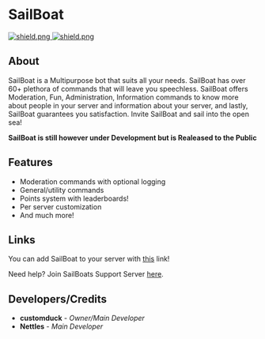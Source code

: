 <h1>SailBoat</h1>

<div>

  <a href="https://discord.gg/a674E8H">
    <img src="https://discordapp.com/api/guilds/709992782252474429/widget.png?style=shield" alt="shield.png">
  </a>

  <a href="https://github.com/discordjs">
    <img src="https://img.shields.io/badge/discord.js-v12.2.0-blue.svg?logo=npm" alt="shield.png">
  </a>

## About

SailBoat is a Multipurpose bot that suits all your needs. SailBoat has over 60+ plethora of commands that will leave you speechless. SailBoat offers Moderation, Fun, Administration, Information commands to know more about people in your server and information about your server, and lastly, SailBoat guarantees you satisfaction. Invite SailBoat and sail into the open sea!

**SailBoat is still however under Development but is Realeased to the Public**

## Features

  * Moderation commands with optional logging
  * General/utility commands
  * Points system with leaderboards!
  * Per server customization
  * And much more!

## Links

You can add SailBoat to your server with [this](https://discord.com/api/oauth2/authorize?client_id=718911997474766920&permissions=0&scope=bot) link!

Need help? Join SailBoats Support Server [here](https://discord.gg/a674E8H).

## Developers/Credits

* **customduck** - *Owner/Main Developer*
* **Nettles** - *Main Developer* 
